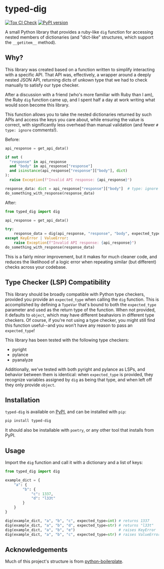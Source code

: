 # typed-dig

[![Tox CI Check](https://github.com/demize/typed-dig/actions/workflows/check.yml/badge.svg)](https://github.com/demize/typed-dig/actions/workflows/check.yml) [![PyPI version](https://badge.fury.io/py/typed-dig.svg)](https://badge.fury.io/py/typed-dig)

A small Python library that provides a ruby-like `dig` function for accessing
nested members of dictionaries (and "dict-like" structures, which support the
`__getitem__` method).

## Why?

This library was created based on a function written to simplify interacting
with a specific API. That API was, effectively, a wrapper around a deeply
nested JSON API, returning dicts of unkown type that we had to check manually
to satisfy our type checker.

After a discussion with a friend (who's more familiar with Ruby than I am), the
Ruby `dig` function came up, and I spent half a day at work writing what would
soon become this library.

This function allows you to take the nested dictionaries returned by such APIs
and access the keys you care about, while ensuring the value is correct, with
significantly less overhead than manual validation (and fewer `# type: ignore`
comments!).

Before:

```python
api_response = get_api_data()

if not (
  "response" in api_response
  and "body" in api_response["response"]
  and isinstance(api_response["response"]["body"], dict)
):
  raise Exception(f"Invalid API response: {api_response}")

response_data: dict = api_response["response"]["body"]  # type: ignore # this was validated maually
do_something_with_response(response_data)
```

After:

```python
from typed_dig import dig

api_response = get_api_data()

try:
    response_data = dig(api_response, "response", "body", expected_type=dict)
except KeyError | ValueError:
    raise Exception(f"Invalid API response: {api_response}")
do_something_with_response(response_data)
```

This is a fairly minor improvement, but it makes for much cleaner code, and
reduces the likelihood of a logic error when repeating similar (but different)
checks across your codebase.

## Type Checker (LSP) Compatibility

This library should be broadly compatible with Python type checkers, provided
you provide an `expected_type` when calling the `dig` function. This is
accomplished by defining a `TypeVar` that's bound to both the `expected_type`
parameter and used as the return type of the function. When not provided, it
defaults to `object`, which may have different beahaviors in different type
checkers. Of course, if you're not using a type checker, you might still find
this function useful--and you won't have any reason to pass an `expected_type`!

This library has been tested with the following type checkers:

- pyright
- pylance
- pyanalyze

Additionally, we've tested with both pyright and pylance as LSPs, and behavior
between them is identical: when `expected_type` is provided, they recognize
variables assigned by `dig` as being that type, and when left off they only
provide `object`.

## Installation

`typed-dig` is available on [PyPI](https://pypi.org/project/typed-dig/), and
can be installed with `pip`:

```bash
pip install typed-dig
```

It should also be installable with `poetry`, or any other tool that installs
from PyPI.

## Usage

Import the `dig` function and call it with a dictionary and a list of keys:

```python
from typed_dig import dig

example_dict = {
    "a": {
        "b": {
            "c": 1337,
            "d": "l33t"
        }
    }
}

dig(example_dict, "a", "b", "c", expected_type=int) # returns 1337
dig(example_dict, "a", "b", "d", expected_type=str) # returns "l33t"
dig(example_dict, "a", "b", "e")                    # raises KeyError
dig(example_dict, "a", "b", "c", expected_type=str) # raises ValueError
```

## Acknowledgements

Much of this project's structure is from [python-boilerplate](https://github.com/smarlhens/python-boilerplate).
